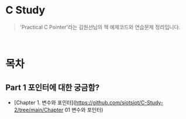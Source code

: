 # C Study

> 'Practical C Pointer'라는 김원선님의 책 예제코드와 연습문제 정리입니다.

<br>

# 목차
## Part 1 포인터에 대한 궁금함?
- [Chapter 1. 변수와 포인터](https://github.com/siotsiot/C-Study-2/tree/main/Chapter 01 변수와 포인터)
